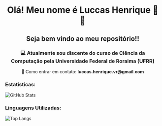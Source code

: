 <h1 align="center">Olá! Meu nome é Luccas Henrique 👋👋</h1> 
<h2 align="center">Seja bem vindo ao meu repositório!!</h2>

<h3 align="center">💻 Atualmente sou discente do curso de Ciência da Computação pela Universidade Federal de Roraima (UFRR) </h3>
<p align="center">📩 Como entrar em contato: <strong>luccas.henrique.vr@gmail.com</strong></p>

<h3>Estatisticas:</h3>
<img src="https://github-readme-stats.vercel.app/api?username=Luccas-H&show_icons=true&include_all_commits=true&theme=dracula" alt="GitHub Stats"/>
<h3>Linguagens Utilizadas:</h3>
<img src="https://github-readme-stats.vercel.app/api/top-langs/?username=Luccas-H&layout=compact&langs_count=3&theme=dracula" alt="Top Langs"/>
